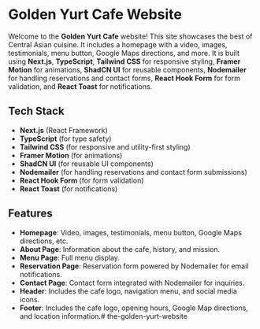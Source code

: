 # Golden Yurt Cafe Website

Welcome to the **Golden Yurt Cafe** website! This site showcases the best of Central Asian cuisine. It includes a homepage with a video, images, testimonials, menu button, Google Maps directions, and more. It is built using **Next.js**, **TypeScript**, **Tailwind CSS** for responsive styling, **Framer Motion** for animations, **ShadCN UI** for reusable components, **Nodemailer** for handling reservations and contact forms, **React Hook Form** for form validation, and **React Toast** for notifications.

## Tech Stack

- **Next.js** (React Framework)
- **TypeScript** (for type safety)
- **Tailwind CSS** (for responsive and utility-first styling)
- **Framer Motion** (for animations)
- **ShadCN UI** (for reusable UI components)
- **Nodemailer** (for handling reservations and contact form submissions)
- **React Hook Form** (for form validation)
- **React Toast** (for notifications)

## Features

- **Homepage**: Video, images, testimonials, menu button, Google Maps directions, etc.
- **About Page**: Information about the cafe, history, and mission.
- **Menu Page**: Full menu display.
- **Reservation Page**: Reservation form powered by Nodemailer for email notifications.
- **Contact Page**: Contact form integrated with Nodemailer for inquiries.
- **Header**: Includes the cafe logo, navigation menu, and social media icons.
- **Footer**: Includes the cafe logo, opening hours, Google Map directions, and location information.#   t h e - g o l d e n - y u r t - w e b s i t e  
 